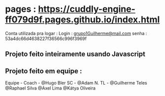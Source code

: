 # pages : https://cuddly-engine-ff079d9f.pages.github.io/index.html

Conta utilizada pra logar :
Login : grupo1Guilherme@mail.com 
senha : 53a4dc66d4638227f36566c996f3969f

## Projeto feito inteiramente usando Javascript
## Projeto feito em equipe : 
Equipe - Coach  - @Hugo Bler  SC -  @Adam N.  TL -  @Guilherme Teles  @Raphael Silva  @Axel Lima  @Kátya Oliveira



